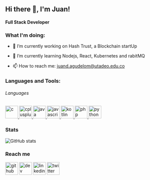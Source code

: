 ## Hi there 👋, I'm Juan!
#### Full Stack Developer


 ### What I'm doing: 
 
- 🔭 I’m currently working on Hash Trust, a Blockchain startUp
- 🌱 I’m currently learning Nodejs, React, Kubernetes and rabitMQ 

- 📫 How to reach me: juand.agudelom@utadeo.edu.co



<h3 align="left">Languages and Tools:</h3>
<h6> Languages </h6>
<p align="left"> <a href="https://www.cprogramming.com/" target="_blank"> <img src="https://devicons.github.io/devicon/devicon.git/icons/c/c-original.svg" alt="c" width="40" height="40"/> </a> <a href="https://www.w3schools.com/cpp/" target="_blank"> <img src="https://devicons.github.io/devicon/devicon.git/icons/cplusplus/cplusplus-original.svg" alt="cplusplus" width="40" height="40"/> </a> <a href="https://www.java.com" target="_blank"> <img src="https://devicons.github.io/devicon/devicon.git/icons/java/java-original-wordmark.svg" alt="java" width="40" height="40"/> </a> <a href="https://developer.mozilla.org/en-US/docs/Web/JavaScript" target="_blank"> <img src="https://devicons.github.io/devicon/devicon.git/icons/javascript/javascript-original.svg" alt="javascript" width="40" height="40"/> </a> <a href="https://kotlinlang.org" target="_blank"> <img src="https://www.vectorlogo.zone/logos/kotlinlang/kotlinlang-icon.svg" alt="kotlin" width="40" height="40"/> </a> <a href="https://www.php.net" target="_blank"> <img src="https://devicons.github.io/devicon/devicon.git/icons/php/php-original.svg" alt="php" width="40" height="40"/> </a> <a href="https://www.python.org" target="_blank"> <img src="https://devicons.github.io/devicon/devicon.git/icons/python/python-original.svg" alt="python" width="40" height="40"/> </a>  


### Stats

![GitHub stats](https://github-readme-stats.vercel.app/api?username=rookiecol&count_private=true)  
 
### Reach me
[<img src='https://cdn.jsdelivr.net/npm/simple-icons@3.0.1/icons/github.svg' alt='github' height='40'>](https://github.com/RookieCol)  [<img src='https://cdn.jsdelivr.net/npm/simple-icons@3.0.1/icons/hashnode.svg' alt='dev' height='40'>](https://sabiha.hashnode.dev/)  [<img src='https://cdn.jsdelivr.net/npm/simple-icons@3.0.1/icons/linkedin.svg' alt='linkedin' height='40'>](https://www.linkedin.com/in/juandiegoagudelom)  [<img src='https://cdn.jsdelivr.net/npm/simple-icons@3.0.1/icons/twitter.svg' alt='twitter' height='40'>](https://twitter.com/ROOKIESNIFFER)  
 
